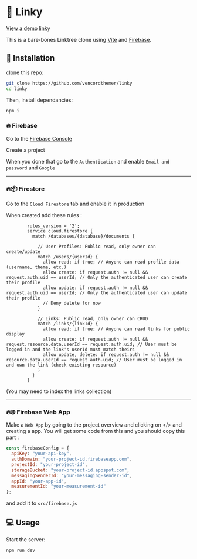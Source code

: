 # 🔗 Linky 

[View a demo linky](https://linky-s.pages.dev/demo)

This is a bare-bones Linktree clone using [Vite](https://vite.dev/) and [Firebase](https://console.firebase.google.com/u/0/).


## 🔽 Installation

clone this repo:


 ```bash
git clone https://github.com/vencordthemer/linky
cd linky
 ```

Then, install dependancies:

 ```bash
npm i
 ```
###   🔥 Firebase

Go to the [Firebase Console](https://console.firebase.google.com/u/0/)

Create a project

When you done that go to the `Authentication` and enable `Email and password` and `Google`

***

### 🔥📦 Firestore

Go to the `Cloud Firestore` tab and enable it in production

When created add these rules :

```
        rules_version = '2';
        service cloud.firestore {
          match /databases/{database}/documents {

            // User Profiles: Public read, only owner can create/update
            match /users/{userId} {
              allow read: if true; // Anyone can read profile data (username, theme, etc.)
              allow create: if request.auth != null && request.auth.uid == userId; // Only the authenticated user can create their profile
              allow update: if request.auth != null && request.auth.uid == userId; // Only the authenticated user can update their profile
              // Deny delete for now
            }

            // Links: Public read, only owner can CRUD
            match /links/{linkId} {
              allow read: if true; // Anyone can read links for public display
              allow create: if request.auth != null && request.resource.data.userId == request.auth.uid; // User must be logged in and the link's userId must match theirs
              allow update, delete: if request.auth != null && resource.data.userId == request.auth.uid; // User must be logged in and own the link (check existing resource)
            }
          }
        }

```

(You may need to index the links collection)

***

### 🔥🌐 Firebase Web App 
Make a `Web App` by going to the project overview and clicking on </> and creating a app. You will get some code from this and you should copy this part :
```javascript
const firebaseConfig = {
  apiKey: "your-api-key",
  authDomain: "your-project-id.firebaseapp.com",
  projectId: "your-project-id",
  storageBucket: "your-project-id.appspot.com",
  messagingSenderId: "your-messaging-sender-id",
  appId: "your-app-id",
  measurementId: "your-measurement-id"
};
```
and add it to `src/firebase.js`

## 💻 Usage

Start the server:
```
npm run dev
```

